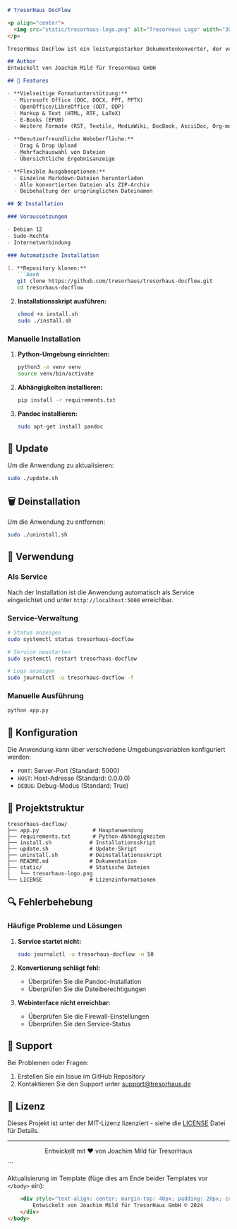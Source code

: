 ```markdown
# TresorHaus DocFlow

<p align="center">
  <img src="static/tresorhaus-logo.png" alt="TresorHaus Logo" width="300"/>
</p>

TresorHaus DocFlow ist ein leistungsstarker Dokumentenkonverter, der verschiedene Dokumentformate automatisch in Markdown umwandelt. Die Anwendung wurde entwickelt, um die Dokumentenverarbeitung zu optimieren und zu vereinfachen.

## Author
Entwickelt von Joachim Mild für TresorHaus GmbH

## 🚀 Features

- **Vielseitige Formatunterstützung:**
  - Microsoft Office (DOC, DOCX, PPT, PPTX)
  - OpenOffice/LibreOffice (ODT, ODP)
  - Markup & Text (HTML, RTF, LaTeX)
  - E-Books (EPUB)
  - Weitere Formate (RST, Textile, MediaWiki, DocBook, AsciiDoc, Org-mode)

- **Benutzerfreundliche Weboberfläche:**
  - Drag & Drop Upload
  - Mehrfachauswahl von Dateien
  - Übersichtliche Ergebnisanzeige

- **Flexible Ausgabeoptionen:**
  - Einzelne Markdown-Dateien herunterladen
  - Alle konvertierten Dateien als ZIP-Archiv
  - Beibehaltung der ursprünglichen Dateinamen

## 🛠 Installation

### Voraussetzungen

- Debian 12
- Sudo-Rechte
- Internetverbindung

### Automatische Installation

1. **Repository klonen:**
   ```bash
   git clone https://github.com/tresorhaus/tresorhaus-docflow.git
   cd tresorhaus-docflow
   ```

2. **Installationsskript ausführen:**
   ```bash
   chmod +x install.sh
   sudo ./install.sh
   ```

### Manuelle Installation

1. **Python-Umgebung einrichten:**
   ```bash
   python3 -m venv venv
   source venv/bin/activate
   ```

2. **Abhängigkeiten installieren:**
   ```bash
   pip install -r requirements.txt
   ```

3. **Pandoc installieren:**
   ```bash
   sudo apt-get install pandoc
   ```

## 🔄 Update

Um die Anwendung zu aktualisieren:

```bash
sudo ./update.sh
```

## 🗑 Deinstallation

Um die Anwendung zu entfernen:

```bash
sudo ./uninstall.sh
```

## 🚦 Verwendung

### Als Service
Nach der Installation ist die Anwendung automatisch als Service eingerichtet und unter `http://localhost:5000` erreichbar.

### Service-Verwaltung
```bash
# Status anzeigen
sudo systemctl status tresorhaus-docflow

# Service neustarten
sudo systemctl restart tresorhaus-docflow

# Logs anzeigen
sudo journalctl -u tresorhaus-docflow -f
```

### Manuelle Ausführung
```bash
python app.py
```

## 🔧 Konfiguration

Die Anwendung kann über verschiedene Umgebungsvariablen konfiguriert werden:

- `PORT`: Server-Port (Standard: 5000)
- `HOST`: Host-Adresse (Standard: 0.0.0.0)
- `DEBUG`: Debug-Modus (Standard: True)

## 📁 Projektstruktur
```
tresorhaus-docflow/
├── app.py                 # Hauptanwendung
├── requirements.txt       # Python-Abhängigkeiten
├── install.sh            # Installationsskript
├── update.sh             # Update-Skript
├── uninstall.sh          # Deinstallationsskript
├── README.md             # Dokumentation
├── static/               # Statische Dateien
│   └── tresorhaus-logo.png
└── LICENSE               # Lizenzinformationen
```

## 🔍 Fehlerbehebung

### Häufige Probleme und Lösungen

1. **Service startet nicht:**
   ```bash
   sudo journalctl -u tresorhaus-docflow -n 50
   ```

2. **Konvertierung schlägt fehl:**
   - Überprüfen Sie die Pandoc-Installation
   - Überprüfen Sie die Dateiberechtigungen

3. **Webinterface nicht erreichbar:**
   - Überprüfen Sie die Firewall-Einstellungen
   - Überprüfen Sie den Service-Status

## 📮 Support

Bei Problemen oder Fragen:
1. Erstellen Sie ein Issue im GitHub Repository
2. Kontaktieren Sie den Support unter [support@tresorhaus.de](mailto:support@tresorhaus.de)

## 📝 Lizenz

Dieses Projekt ist unter der MIT-Lizenz lizenziert - siehe die [LICENSE](LICENSE) Datei für Details.

---

<p align="center">
  Entwickelt mit ❤️ von Joachim Mild für TresorHaus
</p>
```

Aktualisierung im Template (füge dies am Ende beider Templates vor `</body>` ein):
```html
    <div style="text-align: center; margin-top: 40px; padding: 20px; color: #666; font-size: 0.9em; border-top: 1px solid #eee;">
        Entwickelt von Joachim Mild für TresorHaus GmbH © 2024
    </div>
</body>
```
